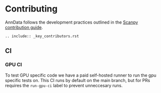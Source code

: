 # Contributing

AnnData follows the development practices outlined in the [Scanpy contribution guide](https://scanpy.readthedocs.io/en/latest/dev/index.html).

```{eval-rst}
.. include:: _key_contributors.rst
```

## CI

### GPU CI

To test GPU specific code we have a paid self-hosted runner to run the gpu specific tests on.
This CI runs by default on the main branch, but for PRs requires the `run-gpu-ci` label to prevent unneccesary runs.
